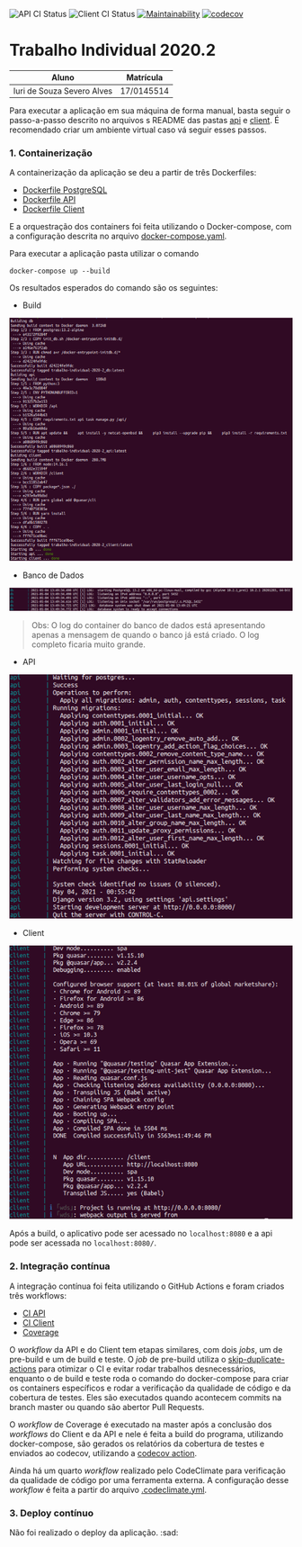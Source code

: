 ![API CI Status](https://github.com/iurisevero/Trabalho-Individual-2020-2/actions/workflows/api-ci.yml/badge.svg) ![Client CI Status](https://github.com/iurisevero/Trabalho-Individual-2020-2/actions/workflows/client-ci.yml/badge.svg) [![Maintainability](https://api.codeclimate.com/v1/badges/215b8d2a499a2f5503b3/maintainability)](https://codeclimate.com/github/iurisevero/Trabalho-Individual-2020-2/maintainability) [![codecov](https://codecov.io/gh/iurisevero/Trabalho-Individual-2020-2/branch/master/graph/badge.svg?token=VRZ74LJ3AD)](https://codecov.io/gh/iurisevero/Trabalho-Individual-2020-2)

# Trabalho Individual 2020.2

| Aluno | Matrícula |
| --- | --- |
| Iuri de Souza Severo Alves | 17/0145514 |

Para executar a aplicação em sua máquina de forma manual, basta seguir o passo-a-passo descrito no arquivos s README das pastas [api](./api/README.md) e [client](./client/README.md). É recomendado criar um ambiente virtual caso vá seguir esses passos.

### 1. Containerização

A containerização da aplicação se deu a partir de três Dockerfiles:
* [Dockerfile PostgreSQL](./api/postgresql/Postgresql.Dockerfile)
* [Dockerfile API](./api/Django.Dockerfile)
* [Dockerfile Client](./client/Quasar.Dockerfile)

E a orquestração dos containers foi feita utilizando o Docker-compose, com a configuração descrita no arquivo [docker-compose.yaml](./docker-compose.yaml).

Para executar a aplicação pasta utilizar o comando
```
docker-compose up --build
```

Os resultados esperados do comando são os seguintes:

* Build

![docker-compose build](./images/build.png)

* Banco de Dados

![db container log](./images/db_log.png)

> Obs: O log do container do banco de dados está apresentando apenas a mensagem de quando o banco já está criado. O log completo ficaria muito grande.

* API

![api container log](./images/api_log.png)

* Client

![client container log](./images/client_log.png)

Após a build, o aplicativo pode ser acessado no `localhost:8080` e a api pode ser acessada no `localhost:8080/`.

### 2. Integração contínua

A integração contínua foi feita utilizando o GitHub Actions e foram criados três workflows:
* [CI API](./.github/workflows/api-ci.yml)
* [CI Client](./.github/workflows/client-ci.yml)
* [Coverage](./.github/workflows/coverage.yml)

O _workflow_ da API e do Client tem etapas similares, com dois _jobs_, um de pre-build e um de build e teste. O _job_ de pre-build utiliza o [skip-duplicate-actions](https://github.com/fkirc/skip-duplicate-actions) para otimizar o CI e evitar rodar trabalhos desnecessários, enquanto o de build e teste roda o comando do docker-compose para criar os containers específicos e rodar a verificação da qualidade de código e da cobertura de testes. Eles são executados quando acontecem commits na branch master ou quando são abertor Pull Requests.

O _workflow_ de Coverage é executado na master após a conclusão dos _workflows_ do Client e da API e nele é feita a build do programa, utilizando docker-compose, são gerados os relatórios da cobertura de testes e enviados ao codecov, utilizando a [codecov action](https://github.com/codecov/codecov-action).

Ainda há um quarto _workflow_ realizado pelo CodeClimate para verificação da qualidade de código por uma ferramenta externa. A configuração desse _workflow_ é feita a partir do arquivo [.codeclimate.yml](./.codeclimate.yml).

### 3. Deploy contínuo

Não foi realizado o deploy da aplicação. :sad:
